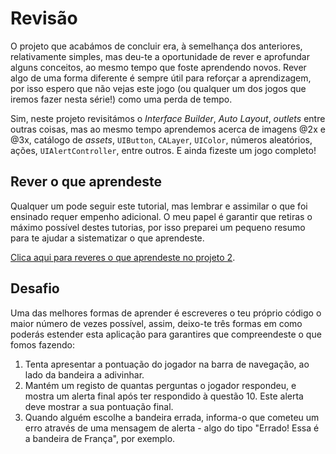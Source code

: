 # Revisão

<!-- YOUTUBE: w0ktVEpGet4 -->

O projeto que acabámos de concluir era, à semelhança dos anteriores, relativamente simples, mas deu-te a oportunidade de rever e aprofundar alguns conceitos, ao mesmo tempo que foste aprendendo novos. Rever algo de uma forma diferente é sempre útil para reforçar a aprendizagem, por isso espero que não vejas este jogo (ou qualquer um dos jogos que iremos fazer nesta série!) como uma perda de tempo.

Sim, neste projeto revisitámos o *Interface Builder*, *Auto Layout*, *outlets* entre outras coisas, mas ao mesmo tempo aprendemos acerca de imagens @2x e @3x, catálogo de *assets*, `UIButton`, `CALayer`, `UIColor`, números aleatórios, ações, `UIAlertController`, entre outros. E ainda fizeste um jogo completo!


## Rever o que aprendeste

Qualquer um pode seguir este tutorial, mas lembrar e assimilar o que foi ensinado requer empenho adicional. O meu papel é garantir que retiras o máximo possível destes tutorias, por isso preparei um pequeno resumo para te ajudar a sistematizar o que aprendeste.

[Clica aqui para reveres o que aprendeste no projeto 2](/review/hws/project-2-guess-the-flag).


## Desafio

Uma das melhores formas de aprender é escreveres o teu próprio código o maior número de vezes possível, assim, deixo-te três formas em como poderás estender esta aplicação para garantires que compreendeste o que fomos fazendo: 

1. Tenta apresentar a pontuação do jogador na barra de navegação, ao lado da bandeira a adivinhar.
2. Mantém um registo de quantas perguntas o jogador respondeu, e mostra um alerta final após ter respondido à questão 10. Este alerta deve mostrar a sua pontuação final.
3. Quando alguém escolhe a bandeira errada, informa-o que cometeu um erro através de uma mensagem de alerta - algo do tipo "Errado! Essa é a bandeira de França", por exemplo.
